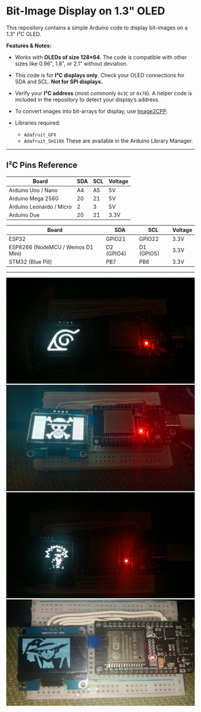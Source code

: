 
# Bit-Image Display on 1.3" OLED

This repository contains a simple Arduino code to display bit-images on a 1.3" I²C OLED.

**Features & Notes:**

* Works with **OLEDs of size 128×64**. The code is compatible with other sizes like 0.96", 1.8", or 2.1" without deviation.
* This code is for **I²C displays only**. Check your OLED connections for SDA and SCL. **Not for SPI displays.**
* Verify your **I²C address** (most commonly `0x3C` or `0x78`). A helper code is included in the repository to detect your display’s address.
* To convert images into bit-arrays for display, use [Image2CPP](https://javl.github.io/image2cpp/).
* Libraries required:

  * `Adafruit_GFX`
  * `Adafruit_SH110X`
    These are available in the Arduino Library Manager.

---

## I²C Pins Reference

| Board                    | SDA | SCL | Voltage |
| ------------------------ | --- | --- | ------- |
| Arduino Uno / Nano       | A4  | A5  | 5V      |
| Arduino Mega 2560        | 20  | 21  | 5V      |
| Arduino Leonardo / Micro | 2   | 3   | 5V      |
| Arduino Due              | 20  | 21  | 3.3V    |

| Board                             | SDA        | SCL        | Voltage |
| --------------------------------- | ---------- | ---------- | ------- |
| ESP32                             | GPIO21     | GPIO22     | 3.3V    |
| ESP8266 (NodeMCU / Wemos D1 Mini) | D2 (GPIO4) | D1 (GPIO5) | 3.3V    |
| STM32 (Blue Pill)                 | PB7        | PB6        | 3.3V    |

---
![Skeleton](example-images/1000149320.jpg)
![Pirate](example-images/1000149318.jpg)
![Pirate](example-images/1000149323.jpg)
![Pirate](example-images/1000149332.jpg)

